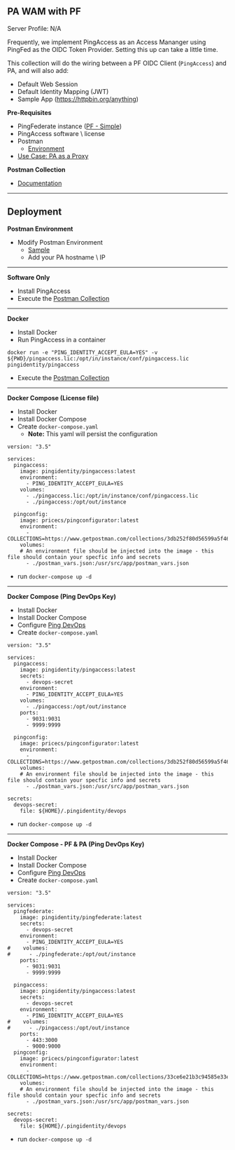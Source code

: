 ## PA WAM with PF
Server Profile: N/A

Frequently, we implement PingAccess as an Access Mananger using PingFed as the OIDC Token Provider. Setting this up can take a little time.

This collection will do the wiring between a PF OIDC Client (`PingAccess`) and PA, and will also add:
* Default Web Session
* Default Identity Mapping (JWT)
* Sample App (https://httpbin.org/anything)

**Pre-Requisites**
* PingFederate instance ([PF - Simple](../pf-simple))
* PingAccess software \ license
* Postman
  * [Environment](./postman_vars.json)
* [Use Case: PA as a Proxy](../pa-proxy)
 
**Postman Collection** 
* [Documentation](https://documenter.getpostman.com/view/1239082/Szmk1Frq)
---

## Deployment
**Postman Environment**
* Modify Postman Environment
  * [Sample](./postman_vars.json)
  * Add your PA hostname \ IP
---

**Software Only**
* Install PingAccess
* Execute the [Postman Collection](./postman-collection.md)
---

**Docker**
* Install Docker
* Run PingAccess in a container
```
docker run -e "PING_IDENTITY_ACCEPT_EULA=YES" -v ${PWD}/pingaccess.lic:/opt/in/instance/conf/pingaccess.lic pingidentity/pingaccess
```
* Execute the [Postman Collection](./postman-collection.md)
---
**Docker Compose (License file)**
* Install Docker
* Install Docker Compose
* Create `docker-compose.yaml`
  * **Note:** This yaml will persist the configuration
```
version: "3.5"

services:
  pingaccess:
    image: pingidentity/pingaccess:latest
    environment:
      - PING_IDENTITY_ACCEPT_EULA=YES
    volumes:
      - ./pingaccess.lic:/opt/in/instance/conf/pingaccess.lic       
      - ./pingaccess:/opt/out/instance

  pingconfig:
    image: pricecs/pingconfigurator:latest
    environment:
      - COLLECTIONS=https://www.getpostman.com/collections/3db252f80d56599a5f46
    volumes: 
    # An environment file should be injected into the image - this file should contain your specfic info and secrets
      - ./postman_vars.json:/usr/src/app/postman_vars.json
```
* run `docker-compose up -d`
---

**Docker Compose (Ping DevOps Key)**
* Install Docker
* Install Docker Compose
* Configure [Ping DevOps](https://github.com/pingidentity/pingidentity-devops-getting-started/blob/master/docs/getStarted.md)
* Create `docker-compose.yaml`
```
version: "3.5"

services:
  pingaccess:
    image: pingidentity/pingaccess:latest
    secrets:
      - devops-secret
    environment:
      - PING_IDENTITY_ACCEPT_EULA=YES
    volumes:       
      - ./pingaccess:/opt/out/instance
    ports:
      - 9031:9031
      - 9999:9999

  pingconfig:
    image: pricecs/pingconfigurator:latest
    environment:
      - COLLECTIONS=https://www.getpostman.com/collections/3db252f80d56599a5f46
    volumes: 
    # An environment file should be injected into the image - this file should contain your specfic info and secrets
      - ./postman_vars.json:/usr/src/app/postman_vars.json

secrets:
  devops-secret:
    file: ${HOME}/.pingidentity/devops
```
* run `docker-compose up -d`
---

**Docker Compose - PF & PA (Ping DevOps Key)**
* Install Docker
* Install Docker Compose
* Configure [Ping DevOps](https://github.com/pingidentity/pingidentity-devops-getting-started/blob/master/docs/getStarted.md)
* Create `docker-compose.yaml`
```
version: "3.5"

services:
  pingfederate:
    image: pingidentity/pingfederate:latest
    secrets:
      - devops-secret
    environment:
      - PING_IDENTITY_ACCEPT_EULA=YES
#    volumes:       
#      - ./pingfederate:/opt/out/instance
    ports:
      - 9031:9031
      - 9999:9999

  pingaccess:
    image: pingidentity/pingaccess:latest
    secrets:
      - devops-secret
    environment:
      - PING_IDENTITY_ACCEPT_EULA=YES
#    volumes:       
#      - ./pingaccess:/opt/out/instance
    ports:
      - 443:3000
      - 9000:9000
  pingconfig:
    image: pricecs/pingconfigurator:latest
    environment:
      - COLLECTIONS=https://www.getpostman.com/collections/33ce6e21b3c94585e33e,https://www.getpostman.com/collections/eaa397bd3a35ef3095c1,https://www.getpostman.com/collections/3db252f80d56599a5f46
    volumes: 
    # An environment file should be injected into the image - this file should contain your specfic info and secrets
      - ./postman_vars.json:/usr/src/app/postman_vars.json

secrets:
  devops-secret:
    file: ${HOME}/.pingidentity/devops
```
* run `docker-compose up -d`